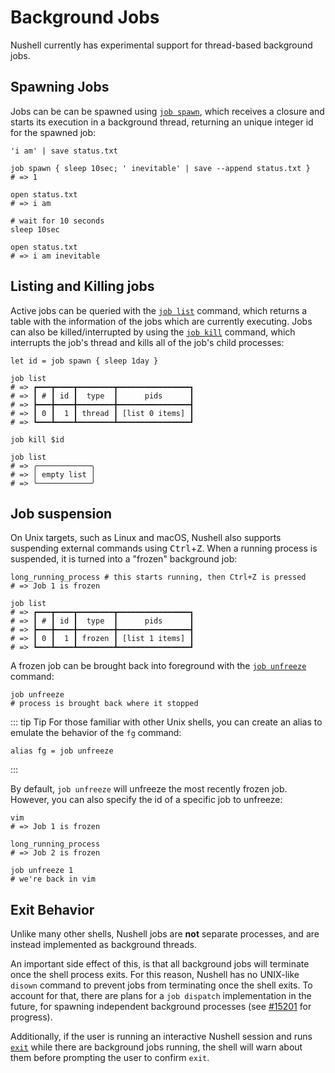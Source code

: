 # Background Jobs

Nushell currently has experimental support for thread-based background jobs.

## Spawning Jobs

Jobs can be can be spawned using [`job spawn`](/commands/docs/job_spawn.md), which receives a closure and starts its execution in a background thread, returning
an unique integer id for the spawned job:

```nu
'i am' | save status.txt

job spawn { sleep 10sec; ' inevitable' | save --append status.txt }
# => 1

open status.txt
# => i am

# wait for 10 seconds
sleep 10sec

open status.txt
# => i am inevitable
```

## Listing and Killing jobs

Active jobs can be queried with the [`job list`](/commands/docs/job_list.md) command, which returns a table with the information of the jobs which are currently executing.
Jobs can also be killed/interrupted by using the [`job kill`](/commands/docs/job_kill.md) command, which interrupts the job's thread and kills all of the job's child processes:

```nu
let id = job spawn { sleep 1day }

job list
# => ┏━━━┳━━━━┳━━━━━━━━┳━━━━━━━━━━━━━━━━┓
# => ┃ # ┃ id ┃  type  ┃      pids      ┃
# => ┣━━━╋━━━━╋━━━━━━━━╋━━━━━━━━━━━━━━━━┫
# => ┃ 0 ┃  1 ┃ thread ┃ [list 0 items] ┃
# => ┗━━━┻━━━━┻━━━━━━━━┻━━━━━━━━━━━━━━━━┛

job kill $id

job list
# => ╭────────────╮
# => │ empty list │
# => ╰────────────╯
```

## Job suspension

On Unix targets, such as Linux and macOS, Nushell also supports suspending external commands using <kbd>Ctrl</kbd>+<kbd>Z</kbd>. When a running process is suspended, it is turned into a "frozen" background job:

```nu
long_running_process # this starts running, then Ctrl+Z is pressed
# => Job 1 is frozen

job list
# => ┏━━━┳━━━━┳━━━━━━━━┳━━━━━━━━━━━━━━━━┓
# => ┃ # ┃ id ┃  type  ┃      pids      ┃
# => ┣━━━╋━━━━╋━━━━━━━━╋━━━━━━━━━━━━━━━━┫
# => ┃ 0 ┃  1 ┃ frozen ┃ [list 1 items] ┃
# => ┗━━━┻━━━━┻━━━━━━━━┻━━━━━━━━━━━━━━━━┛
```

A frozen job can be brought back into foreground with the [`job unfreeze`](/commands/docs/job_unfreeze.md) command:

```nu
job unfreeze
# process is brought back where it stopped
```

::: tip Tip
For those familiar with other Unix shells, you can create an alias to emulate the behavior of the `fg` command:

```nu
alias fg = job unfreeze
```

:::

By default, `job unfreeze` will unfreeze the most recently frozen job. However, you can also specify the id of a specific job to unfreeze:

```nu
vim
# => Job 1 is frozen

long_running_process
# => Job 2 is frozen

job unfreeze 1
# we're back in vim
```

## Exit Behavior

Unlike many other shells, Nushell jobs are **not** separate processes,
and are instead implemented as background threads.

An important side effect of this, is that all background jobs will terminate once the shell
process exits.
For this reason, Nushell has no UNIX-like `disown` command to prevent jobs from terminating once the shell exits.
To account for that, there are plans for a `job dispatch` implementation in the future,
for spawning independent background processes (see [#15201](https://github.com/nushell/nushell/issues/15193?issue=nushell%7Cnushell%7C15201) for progress).

Additionally, if the user is running an interactive Nushell session and runs
[`exit`](/commands/docs/exit.md) while there are background jobs running,
the shell will warn about them before prompting the user to confirm `exit`.

